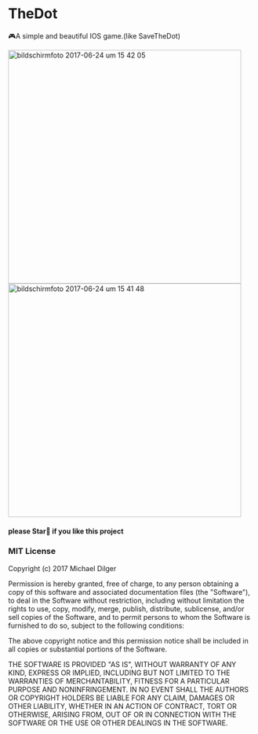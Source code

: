 # TheDot
🎮A simple and beautiful IOS game.(like SaveTheDot)

<img width="475" alt="bildschirmfoto 2017-06-24 um 15 42 05" src="https://user-images.githubusercontent.com/25595297/27509077-9dd8e0ea-58f4-11e7-9f54-5366cd59b052.png">

<img width="475" alt="bildschirmfoto 2017-06-24 um 15 41 48" src="https://user-images.githubusercontent.com/25595297/27509078-9ddf5ccc-58f4-11e7-9026-b95d71baf0de.png">

#### please Star🌟 if you like this project


### MIT License

Copyright (c) 2017 Michael Dilger

Permission is hereby granted, free of charge, to any person obtaining a copy
of this software and associated documentation files (the "Software"), to deal
in the Software without restriction, including without limitation the rights
to use, copy, modify, merge, publish, distribute, sublicense, and/or sell
copies of the Software, and to permit persons to whom the Software is
furnished to do so, subject to the following conditions:

The above copyright notice and this permission notice shall be included in all
copies or substantial portions of the Software.

THE SOFTWARE IS PROVIDED "AS IS", WITHOUT WARRANTY OF ANY KIND, EXPRESS OR
IMPLIED, INCLUDING BUT NOT LIMITED TO THE WARRANTIES OF MERCHANTABILITY,
FITNESS FOR A PARTICULAR PURPOSE AND NONINFRINGEMENT. IN NO EVENT SHALL THE
AUTHORS OR COPYRIGHT HOLDERS BE LIABLE FOR ANY CLAIM, DAMAGES OR OTHER
LIABILITY, WHETHER IN AN ACTION OF CONTRACT, TORT OR OTHERWISE, ARISING FROM,
OUT OF OR IN CONNECTION WITH THE SOFTWARE OR THE USE OR OTHER DEALINGS IN THE
SOFTWARE.

